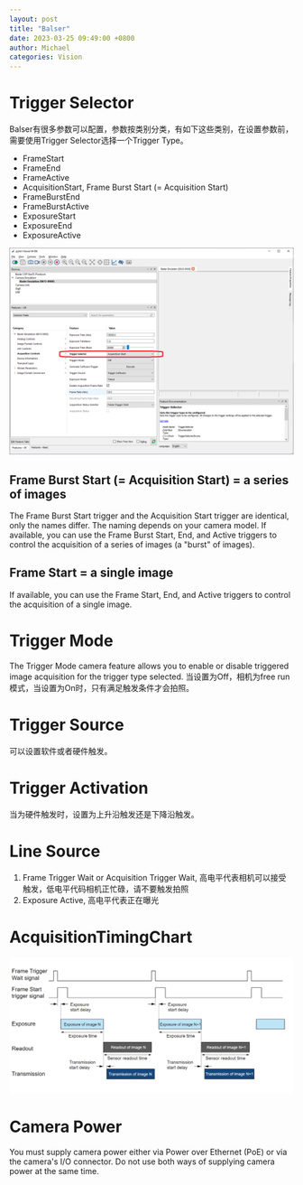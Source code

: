 ```yaml
---
layout: post
title: "Balser"
date: 2023-03-25 09:49:00 +0800
author: Michael
categories: Vision
---
```


# Trigger Selector
Balser有很多参数可以配置，参数按类别分类，有如下这些类别，在设置参数前，需要使用Trigger Selector选择一个Trigger Type。  
- FrameStart
- FrameEnd
- FrameActive
- AcquisitionStart, Frame Burst Start (= Acquisition Start)
- FrameBurstEnd
- FrameBurstActive
- ExposureStart
- ExposureEnd
- ExposureActive

![日志文件夹](/assets/CVL/BalserTriggerSelector.png)  

## Frame Burst Start (= Acquisition Start) = a series of images
The Frame Burst Start trigger and the Acquisition Start trigger are identical, only the names differ. The naming depends on your camera model. If available, you can use the Frame Burst Start, End, and Active triggers to control the acquisition of a series of images (a "burst" of images).

## Frame Start = a single image
If available, you can use the Frame Start, End, and Active triggers to control the acquisition of a single image.

# Trigger Mode
The Trigger Mode camera feature allows you to enable or disable triggered image acquisition for the trigger type selected. 当设置为Off，相机为free run模式，当设置为On时，只有满足触发条件才会拍照。

# Trigger Source
可以设置软件或者硬件触发。  

# Trigger Activation
当为硬件触发时，设置为上升沿触发还是下降沿触发。

# Line Source
1. Frame Trigger Wait or Acquisition Trigger Wait, 高电平代表相机可以接受触发，低电平代码相机正忙碌，请不要触发拍照
2. Exposure Active, 高电平代表正在曝光

# AcquisitionTimingChart
![日志文件夹](/assets/CVL/AcquisitionTimingChart.png)  

# Camera Power
You must supply camera power either via Power over Ethernet (PoE) or via the camera's I/O connector. Do not use both ways of supplying camera power at the same time.